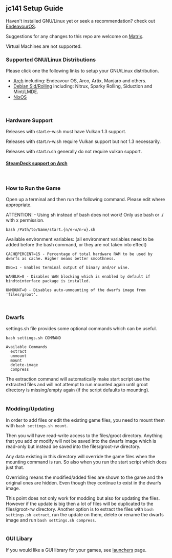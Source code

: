 ## jc141 Setup Guide

Haven't installed GNU/Linux yet or seek a recommendation? check out [EndeavourOS](https://discovery.endeavouros.com/installation/create-install-media-usb-key/2021/03/).

Suggestions for any changes to this repo are welcome on [Matrix](https://matrix.to/#/%21aRyMmzPUzcUKRXpVtP%3Amatrix.org?via=catgirl.cloud&via=grin.hu&via=matrix.org).

Virtual Machines are not supported.
<br>

### Supported GNU/Linux Distributions
Please click one the following links to setup your GNU/Linux distribution.

*   [Arch](arch.md) including: Endeavour OS, Arco, Artix, Manjaro and others.
*   [Debian Sid/Rolling](debian.md) including: Nitrux, Sparky Rolling, Siduction and Mint/LMDE.
*   [NixOS](nixos.md)
<br>

### Hardware Support
Releases with start.e-w.sh must have Vulkan 1.3 support.

Releases with start.n-w.sh require Vulkan support but not 1.3 necessarily. 

Releases with start.n.sh generally do not require vulkan support.

#### [SteamDeck support on Arch](steamdeck/arch.md)
<br>

### How to Run the Game
Open up a terminal and then run the following command. Please edit where appropriate.

ATTENTION! - Using sh instead of bash does not work!  Only use bash or ./ with x permission.

```
bash /Path/to/Game/start.{n/e-w/n-w}.sh
```

Available environment variables: (all environment variables need to be added before the bash command, or they are not taken into effect)
```
CACHEPERCENT=15 - Percentage of total hardware RAM to be used by dwarfs as cache. Higher means better smoothness.

DBG=1 - Enables terminal output of binary and/or wine.

WANBLK=0 - Disables WAN blocking which is enabled by default if bindtointerface package is installed.

UNMOUNT=0 - Disables auto-unmounting of the dwarfs image from 'files/groot'.
```
<br>

### Dwarfs
settings.sh file provides some optional commands which can be useful.

```
bash settings.sh COMMAND

Available Commands
  extract
  unmount
  mount
  delete-image
  compress
```
The extraction command will automatically make start script use the extracted files and will not attempt to run mounted again until groot directory is missing/empty again (if the script defaults to mounting).
<br><br>

### Modding/Updating
In order to add files or edit the existing game files, you need to mount them with `bash settings.sh mount`.

Then you will have read-write access to the files/groot directory. Anything that you add or modify will not be saved into the dwarfs image which is read-only but instead be saved into the files/groot-rw directory.

Any data existing in this directory will override the game files when the mounting command is run. So also when you run the start script which does just that.

Overriding means the modified/added files are shown to the game and the original ones are hidden. Even though they continue to exist in the dwarfs image.


This point does not only work for modding but also for updating the files. However if the update is big then a lot of files will be duplicated to the files/groot-rw directory. Another option is to extract the files with `bash settings.sh extract`, run the update on them, delete or rename the dwarfs image and run `bash settings.sh compress`.
<br><br>

### GUI Libary
If you would like a GUI library for your games, see [launchers](launchers.md) page.
